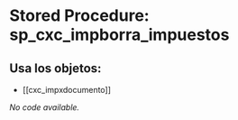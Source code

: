 # Stored Procedure: sp_cxc_impborra_impuestos

## Usa los objetos:
- [[cxc_impxdocumento]]

*No code available.*
